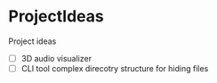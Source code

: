 # ProjectIdeas
Project ideas

- [ ] 3D audio visualizer
- [ ] CLI tool complex direcotry structure for hiding files
